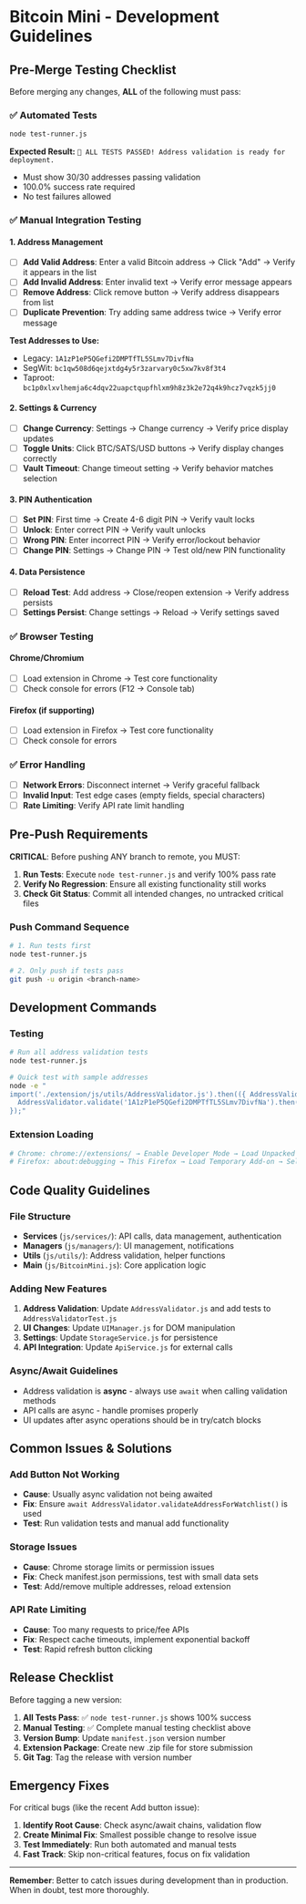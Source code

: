 # Bitcoin Mini - Development Guidelines

## Pre-Merge Testing Checklist

Before merging any changes, **ALL** of the following must pass:

### ✅ Automated Tests
```bash
node test-runner.js
```
**Expected Result:** `🎉 ALL TESTS PASSED! Address validation is ready for deployment.`
- Must show 30/30 addresses passing validation
- 100.0% success rate required
- No test failures allowed

### ✅ Manual Integration Testing

#### 1. Address Management
- [ ] **Add Valid Address**: Enter a valid Bitcoin address → Click "Add" → Verify it appears in the list
- [ ] **Add Invalid Address**: Enter invalid text → Verify error message appears
- [ ] **Remove Address**: Click remove button → Verify address disappears from list
- [ ] **Duplicate Prevention**: Try adding same address twice → Verify error message

**Test Addresses to Use:**
- Legacy: `1A1zP1eP5QGefi2DMPTfTL5SLmv7DivfNa`
- SegWit: `bc1qw508d6qejxtdg4y5r3zarvary0c5xw7kv8f3t4`
- Taproot: `bc1p0xlxvlhemja6c4dqv22uapctqupfhlxm9h8z3k2e72q4k9hcz7vqzk5jj0`

#### 2. Settings & Currency
- [ ] **Change Currency**: Settings → Change currency → Verify price display updates
- [ ] **Toggle Units**: Click BTC/SATS/USD buttons → Verify display changes correctly
- [ ] **Vault Timeout**: Change timeout setting → Verify behavior matches selection

#### 3. PIN Authentication
- [ ] **Set PIN**: First time → Create 4-6 digit PIN → Verify vault locks
- [ ] **Unlock**: Enter correct PIN → Verify vault unlocks
- [ ] **Wrong PIN**: Enter incorrect PIN → Verify error/lockout behavior
- [ ] **Change PIN**: Settings → Change PIN → Test old/new PIN functionality

#### 4. Data Persistence
- [ ] **Reload Test**: Add address → Close/reopen extension → Verify address persists
- [ ] **Settings Persist**: Change settings → Reload → Verify settings saved

### ✅ Browser Testing

#### Chrome/Chromium
- [ ] Load extension in Chrome → Test core functionality
- [ ] Check console for errors (F12 → Console tab)

#### Firefox (if supporting)
- [ ] Load extension in Firefox → Test core functionality
- [ ] Check console for errors

### ✅ Error Handling
- [ ] **Network Errors**: Disconnect internet → Verify graceful fallback
- [ ] **Invalid Input**: Test edge cases (empty fields, special characters)
- [ ] **Rate Limiting**: Verify API rate limit handling

## Pre-Push Requirements

**CRITICAL**: Before pushing ANY branch to remote, you MUST:

1. **Run Tests**: Execute `node test-runner.js` and verify 100% pass rate
2. **Verify No Regression**: Ensure all existing functionality still works
3. **Check Git Status**: Commit all intended changes, no untracked critical files

### Push Command Sequence
```bash
# 1. Run tests first
node test-runner.js

# 2. Only push if tests pass
git push -u origin <branch-name>
```

## Development Commands

### Testing
```bash
# Run all address validation tests
node test-runner.js

# Quick test with sample addresses
node -e "
import('./extension/js/utils/AddressValidator.js').then(({ AddressValidator }) => {
  AddressValidator.validate('1A1zP1eP5QGefi2DMPTfTL5SLmv7DivfNa').then(console.log);
});"
```

### Extension Loading
```bash
# Chrome: chrome://extensions/ → Enable Developer Mode → Load Unpacked → Select 'extension' folder
# Firefox: about:debugging → This Firefox → Load Temporary Add-on → Select 'extension/manifest.json'
```

## Code Quality Guidelines

### File Structure
- **Services** (`js/services/`): API calls, data management, authentication
- **Managers** (`js/managers/`): UI management, notifications
- **Utils** (`js/utils/`): Address validation, helper functions
- **Main** (`js/BitcoinMini.js`): Core application logic

### Adding New Features
1. **Address Validation**: Update `AddressValidator.js` and add tests to `AddressValidatorTest.js`
2. **UI Changes**: Update `UIManager.js` for DOM manipulation
3. **Settings**: Update `StorageService.js` for persistence
4. **API Integration**: Update `ApiService.js` for external calls

### Async/Await Guidelines
- Address validation is **async** - always use `await` when calling validation methods
- API calls are async - handle promises properly
- UI updates after async operations should be in try/catch blocks

## Common Issues & Solutions

### Add Button Not Working
- **Cause**: Usually async validation not being awaited
- **Fix**: Ensure `await AddressValidator.validateAddressForWatchlist()` is used
- **Test**: Run validation tests and manual add functionality

### Storage Issues
- **Cause**: Chrome storage limits or permission issues
- **Fix**: Check manifest.json permissions, test with small data sets
- **Test**: Add/remove multiple addresses, reload extension

### API Rate Limiting
- **Cause**: Too many requests to price/fee APIs
- **Fix**: Respect cache timeouts, implement exponential backoff
- **Test**: Rapid refresh button clicking

## Release Checklist

Before tagging a new version:

1. **All Tests Pass**: ✅ `node test-runner.js` shows 100% success
2. **Manual Testing**: ✅ Complete manual testing checklist above
3. **Version Bump**: Update `manifest.json` version number
4. **Extension Package**: Create new .zip file for store submission
5. **Git Tag**: Tag the release with version number

## Emergency Fixes

For critical bugs (like the recent Add button issue):

1. **Identify Root Cause**: Check async/await chains, validation flow
2. **Create Minimal Fix**: Smallest possible change to resolve issue
3. **Test Immediately**: Run both automated and manual tests
4. **Fast Track**: Skip non-critical features, focus on fix validation

---

**Remember**: Better to catch issues during development than in production. When in doubt, test more thoroughly.